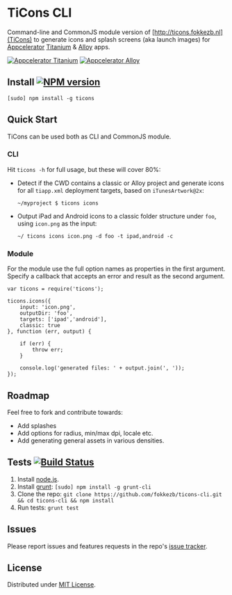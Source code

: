 # TiCons CLI
Command-line and CommonJS module version of [http://ticons.fokkezb.nl](TiCons) to generate icons and splash screens (aka launch images) for [Appcelerator](http://appcelerator.com) [Titanium](http://appcelerator.com/titanium) & [Alloy](http://appcelerator.com/alloy) apps.

[![Appcelerator Titanium](http://www-static.appcelerator.com/badges/titanium-git-badge-sq.png)](http://appcelerator.com/titanium/) [![Appcelerator Alloy](http://www-static.appcelerator.com/badges/alloy-git-badge-sq.png)](http:/appcelerator.com/alloy/)

## Install [![NPM version](https://badge.fury.io/js/ticons.png)](http://badge.fury.io/js/ticons)

```
[sudo] npm install -g ticons
```

## Quick Start
TiCons can be used both as CLI and CommonJS module.

### CLI
Hit `ticons -h` for full usage, but these will cover 80%:

- Detect if the CWD contains a classic or Alloy project and generate icons for all `tiapp.xml` deployment targets, based on `iTunesArtwork@2x`:

     ```
     ~/myproject $ ticons icons
     ```
     
- Output iPad and Android icons to a classic folder structure under `foo`, using `icon.png` as the input:


	```
	~/ ticons icons icon.png -d foo -t ipad,android -c
	```
	
### Module
For the module use the full option names as properties in the first argument. Specify a callback that accepts an error and result as the second argument.

```
var ticons = require('ticons');

ticons.icons({
	input: 'icon.png',
	outputDir: 'foo',
	targets: ['ipad','android'],
	classic: true
}, function (err, output) {
	
	if (err) {
		throw err;
	}
	
	console.log('generated files: ' + output.join(', '));
});
```

## Roadmap
Feel free to fork and contribute towards:

- Add splashes
- Add options for radius, min/max dpi, locale etc.
- Add generating general assets in various densities.

## Tests [![Build Status](https://travis-ci.org/fokkezb/ticons-cli.png?branch=master)](https://travis-ci.org/fokkezb/ticons-cli)

1. Install [node.js](http://nodejs.org/).
2. Install [grunt](http://gruntjs.com/): `[sudo] npm install -g grunt-cli`
3. Clone the repo: `git clone https://github.com/fokkezb/ticons-cli.git && cd ticons-cli && npm install`
4. Run tests: `grunt test`

## Issues

Please report issues and features requests in the repo's [issue tracker](https://github.com/fokkezb/ticons-cli/issues).

## License

Distributed under [MIT License](LICENSE).